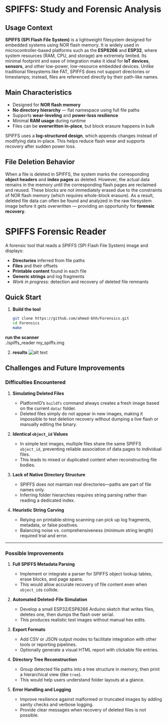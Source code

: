 # SPIFFS: Study and Forensic Analysis

## Usage Context

**SPIFFS (SPI Flash File System)** is a lightweight filesystem designed for embedded systems using NOR flash memory. It is widely used in microcontroller-based platforms such as the **ESP8266** and **ESP32**, where system resources (RAM, CPU, and storage) are extremely limited. Its minimal footprint and ease of integration make it ideal for **IoT devices**, **sensors**, and other low-power, low-resource embedded devices. Unlike traditional filesystems like FAT, SPIFFS does not support directories or timestamps; instead, files are referenced directly by their path-like names.

## Main Characteristics

- Designed for **NOR flash memory**
- **No directory hierarchy** — flat namespace using full file paths
- Supports **wear-leveling** and **power-loss resilience**
- Minimal **RAM usage** during runtime
- Files can be **overwritten in-place**, but block erasure happens in bulk

SPIFFS uses a **log-structured design**, which appends changes instead of modifying data in-place. This helps reduce flash wear and supports recovery after sudden power loss.

## File Deletion Behavior

When a file is deleted in SPIFFS, the system marks the corresponding **object headers** and **index pages** as deleted. However, the actual data remains in the memory until the corresponding flash pages are reclaimed and reused. These blocks are not immediately erased due to the constraints of NOR flash memory (which requires whole-block erasure). As a result, deleted file data can often be found and analyzed in the raw filesystem image before it gets overwritten — providing an opportunity for **forensic recovery**.

# SPIFFS Forensic Reader

A forensic tool that reads a SPIFFS (SPI Flash File System) image and displays:

- **Directories** inferred from file paths  
- **Files** and their offsets  
- **Printable content** found in each file  
- **Generic strings** and log fragments  
- _Work in progress:_ detection and recovery of deleted file remnants  

## Quick Start

1. **Build the tool**  
   ```bash
   git clone https://github.com/ahmed-bhh/Forensics.git
   cd Forensics
   make
 **run the scanner**  
./spiffs_reader my_spiffs.img

2. **results**
 ![alt text](image.png)

## Challenges and Future Improvements

### Difficulties Encountered

1. **Simulating Deleted Files**  
   - PlatformIO’s `buildfs` command always creates a fresh image based on the current `data/` folder.  
   - Deleted files simply do not appear in new images, making it impossible to test deletion recovery without dumping a live flash or manually editing the binary.

2. **Identical `object_id` Values**  
   - In simple test images, multiple files share the same SPIFFS `object_id`, preventing reliable association of data pages to individual files.  
   - This leads to mixed or duplicated content when reconstructing file bodies.

3. **Lack of Native Directory Structure**  
   - SPIFFS does not maintain real directories—paths are part of file names only.  
   - Inferring folder hierarchies requires string parsing rather than reading a dedicated index.

4. **Heuristic String Carving**  
   - Relying on printable‐string scanning can pick up log fragments, metadata, or false positives.  
   - Balancing noise vs. comprehensiveness (minimum string length) required trial and error.

---

### Possible Improvements

1. **Full SPIFFS Metadata Parsing**  
   - Implement or integrate a parser for SPIFFS object lookup tables, erase blocks, and page spans.  
   - This would allow accurate recovery of file content even when `object_id`s collide.

2. **Automated Deleted-File Simulation**  
   - Develop a small ESP32/ESP8266 Arduino sketch that writes files, deletes one, then dumps the flash over serial.  
   - This produces realistic test images without manual hex edits.

4. **Export Formats**  
   - Add CSV or JSON output modes to facilitate integration with other tools or reporting pipelines.  
   - Optionally generate a visual HTML report with clickable file entries.

5. **Directory Tree Reconstruction**  
   - Group detected file paths into a tree structure in memory, then print a hierarchical view (like `tree`).  
   - This would help users understand folder layouts at a glance.

6. **Error Handling and Logging**  
   - Improve resilience against malformed or truncated images by adding sanity checks and verbose logging.  
   - Provide clear messages when recovery of deleted files is not possible.



